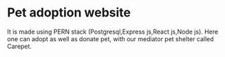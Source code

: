﻿# Pet adoption website 
 It is made using PERN stack (Postgresql,Express js,React js,Node js).
Here one can adopt as well as donate pet, with our mediator pet shelter called Carepet.
